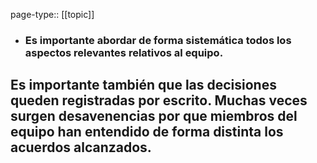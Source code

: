 page-type:: [[topic]]
- ### Es importante abordar de forma sistemática todos los aspectos relevantes relativos al equipo.

Es importante también que las decisiones queden registradas por escrito. Muchas veces surgen desavenencias por que miembros del equipo han entendido de forma distinta los acuerdos alcanzados.
  - 


